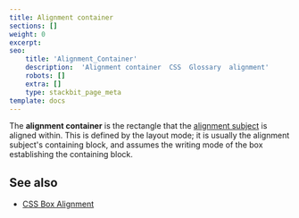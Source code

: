 ```yaml
---
title: Alignment container
sections: []
weight: 0
excerpt: 
seo:
    title: 'Alignment_Container'
    description:  'Alignment container  CSS  Glossary  alignment'
    robots: []
    extra: []
    type: stackbit_page_meta
template: docs
---
```


The **alignment container** is the rectangle that the [alignment subject](/en-US/docs/Glossary/Alignment_Subject) is aligned within. This is defined by the layout mode; it is usually the alignment subject's containing block, and assumes the writing mode of the box establishing the containing block.

## See also

- [CSS Box Alignment](/en-US/docs/Web/CSS/CSS_Box_Alignment)
